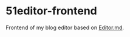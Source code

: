 # 51editor-frontend
Frontend of my blog editor based on [Editor.md](https://github.com/pandao/editor.md).
